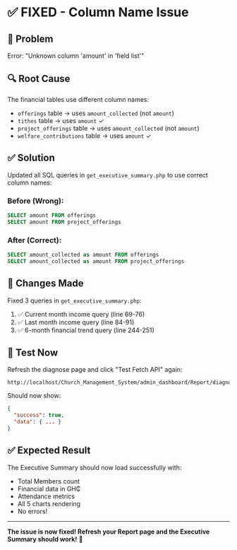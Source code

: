 # ✅ FIXED - Column Name Issue

## 🐛 Problem
Error: "Unknown column 'amount' in 'field list'"

## 🔍 Root Cause
The financial tables use different column names:
- `offerings` table → uses `amount_collected` (not `amount`)
- `tithes` table → uses `amount` ✓
- `project_offerings` table → uses `amount_collected` (not `amount`)
- `welfare_contributions` table → uses `amount` ✓

## ✅ Solution
Updated all SQL queries in `get_executive_summary.php` to use correct column names:

### Before (Wrong):
```sql
SELECT amount FROM offerings
SELECT amount FROM project_offerings
```

### After (Correct):
```sql
SELECT amount_collected as amount FROM offerings
SELECT amount_collected as amount FROM project_offerings
```

## 📝 Changes Made
Fixed 3 queries in `get_executive_summary.php`:
1. ✅ Current month income query (line 69-76)
2. ✅ Last month income query (line 84-91)
3. ✅ 6-month financial trend query (line 244-251)

## 🧪 Test Now
Refresh the diagnose page and click "Test Fetch API" again:
```
http://localhost/Church_Management_System/admin_dashboard/Report/diagnose.php
```

Should now show:
```json
{
  "success": true,
  "data": { ... }
}
```

## ✅ Expected Result
The Executive Summary should now load successfully with:
- Total Members count
- Financial data in GH₵
- Attendance metrics
- All 5 charts rendering
- No errors!

---

**The issue is now fixed! Refresh your Report page and the Executive Summary should work!** 🎉
